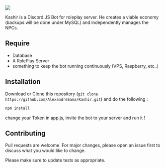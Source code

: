 <img src="https://zupimages.net/up/20/35/c7s4.jpg">

Kashir is a Discord.JS Bot for roleplay server. He creates a viable economy (backups will be done under MySQL) and independently manages the NPCs.

## Require

- Database
- A RolePlay Server
- something to keep the bot running continuously (VPS, Raspberry, etc..)

## Installation

Download or Clone this repository (``git clone https://github.com/AlexandreSama/Kashir.git``) and do the following :

```bash
npm install
```

change your Token in app.js, invite the bot to your server and run it !

## Contributing
Pull requests are welcome. For major changes, please open an issue first to discuss what you would like to change.

Please make sure to update tests as appropriate.
